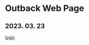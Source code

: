 # Outback Web Page
## 2023. 03. 23
[login](https://github.com/parkjino/study_publising/blob/master/docs/htmls/outback/login.html)
